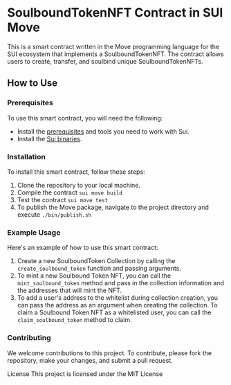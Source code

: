 # SoulboundTokenNFT Contract in SUI Move

This is a smart contract written in the Move programming language for the SUI ecosystem that implements a SoulboundTokenNFT. The contract allows users to create, transfer, and soulbind unique SoulboundTokenNFTs.

## How to Use

### Prerequisites

To use this smart contract, you will need the following:
- Install the [prerequisites](https://docs.sui.io/build/install#prerequisites) and tools you need to work with Sui.
- Install the [Sui binaries](https://docs.sui.io/build/install#install-or-update-sui-binarie).

### Installation

To install this smart contract, follow these steps:

1. Clone the repository to your local machine.
2. Compile the contract `sui move build`
3. Test the contract `sui move test`
4. To publish the Move package, navigate to the project directory and execute `./bin/publish.sh`


### Example Usage

Here's an example of how to use this smart contract:

1. Create a new SoulboundToken Collection by calling the `create_soulbound_token` function and passing arguments.
2. To mint a new Soulbound Token NFT, you can call the `mint_soulbound_token` method and pass in the collection information and the addresses that will mint the NFT.
3. To add a user's address to the whitelist during collection creation, you can pass the address as an argument when creating the collection. To claim a Soulbound Token NFT as a whitelisted user, you can call the `claim_soulbound_token` method to claim.


### Contributing
We welcome contributions to this project. To contribute, please fork the repository, make your changes, and submit a pull request.

License
This project is licensed under the MIT License
